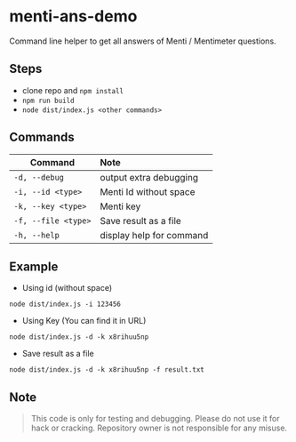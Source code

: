 # menti-ans-demo

Command line helper to get all answers of Menti / Mentimeter questions.

## Steps

- clone repo and `npm install`
- `npm run build`
- `node dist/index.js <other commands>`

## Commands

| Command         | Note  |
| --------------- |:-------------|
| `-d, --debug` | output extra debugging |
| `-i, --id <type>` | Menti Id without space |
| `-k, --key <type>` | Menti key |
| `-f, --file <type>` | Save result as a file
| `-h, --help` | display help for command

## Example

- Using id (without space)

`node dist/index.js -i 123456`

- Using Key (You can find it in URL)

`node dist/index.js -d -k x8rihuu5np`

- Save result as a file

`node dist/index.js -d -k x8rihuu5np -f result.txt`

## Note

> This code is only for testing and debugging. Please do not use it for hack or cracking. Repository owner is not responsible for any misuse.
